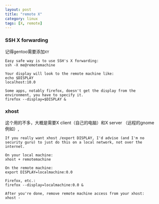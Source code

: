 ```yaml
---
layout: post
title: "remote X"
category: linux
tags: [X, remote]
---
```


### SSH X forwarding
记得gentoo需要添加`XY`

```
Easy safe way is to use SSH's X forwarding:
ssh -X me@remotemachine

Your display will look to the remote machine like:
echo $DISPLAY
localhost:10.0

Some apps, notably firefox, doesn't get the display from the environment, you have to specify it.
firefox --display=$DISPLAY &
```

### xhost
这个用的不多，大概是需要X client（自己的电脑）和X server （远程的gnome例如）,


```
If you really want xhost /export DISPLAY, I'd advise (and I'm no security guru) to just do this on a local network, not over the internet.

On your local machine:
xhost + remotemachine

On the remote machine:
export DISPLAY=localmachine:0.0

Firefox, etc.:
firefox --display=localmachine:0.0 &

After you're done, remove remote machine access from your xhost:
xhost -
```
